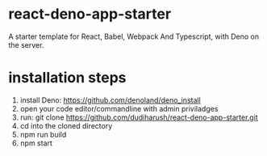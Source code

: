 # react-deno-app-starter
A starter template for React, Babel, Webpack And Typescript, with Deno on the server.

# installation steps

1. install Deno: https://github.com/denoland/deno_install
2. open your code editor/commandline with admin priviladges
3. run: git clone https://github.com/dudiharush/react-deno-app-starter.git
4. cd into the cloned directory
5. npm run build
6. npm start